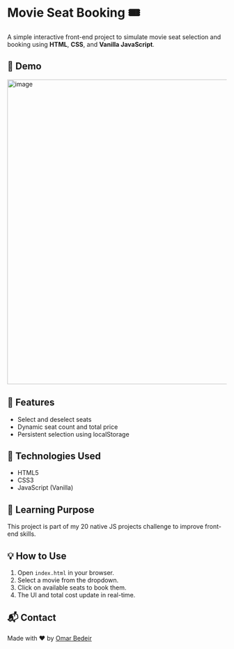 # Movie Seat Booking 🎟️

A simple interactive front-end project to simulate movie seat selection and booking using **HTML**, **CSS**, and **Vanilla JavaScript**.

## 📸 Demo

<img width="1400" height="698" alt="image" src="https://github.com/user-attachments/assets/03bbd288-e65a-489a-b27a-04b244cbfbd9" />


## 🚀 Features
- Select and deselect seats
- Dynamic seat count and total price
- Persistent selection using localStorage

## 📁 Technologies Used
- HTML5
- CSS3
- JavaScript (Vanilla)

## 🧠 Learning Purpose
This project is part of my 20 native JS projects challenge to improve front-end skills.

## 💡 How to Use
1. Open `index.html` in your browser.
2. Select a movie from the dropdown.
3. Click on available seats to book them.
4. The UI and total cost update in real-time.

## 📬 Contact
Made with ❤️ by [Omar Bedeir](https://github.com/OmarBedeir)
